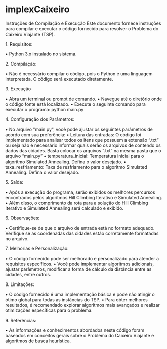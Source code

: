 # implexCaixeiro

Instruções de Compilação e Execução
Este documento fornece instruções para compilar e executar o código fornecido para resolver o Problema do Caixeiro Viajante (TSP).

</p>1.	Requisitos:</p>
•	Python 3.x instalado no sistema.
</p>2.	Compilação:</p>
•	Não é necessário compilar o código, pois o Python é uma linguagem interpretada. O código será executado diretamente.
</p>3.	Execução</p>
•	Abra um terminal ou prompt de comando.
•	Navegue até o diretório onde o código fonte está localizado.
•	Execute o seguinte comando para executar o programa:
python main.py 
</p>4.	Configuração dos Parâmetros:</p>
•	No arquivo "main.py", você pode ajustar os seguintes parâmetros de acordo com sua preferência:
•	Leitura das entradas: O código foi implementado para analisar todos os itens que possuem a extensão “.txt” ou seja não é necessário informar quais serão os arquivos de contendo os dados das cidades. Basta colocar os arquivos “.txt” na mesma pasta que o arquivo “main.py”
•	temperatura_inicial: Temperatura inicial para o algoritmo Simulated Annealing. Defina o valor desejado.
•	taxa_resfriamento: Taxa de resfriamento para o algoritmo Simulated Annealing. Defina o valor desejado.
</p>5.	Saída:</p>
•	Após a execução do programa, serão exibidos os melhores percursos encontrados pelos algoritmos Hill Climbing Iterativo e Simulated Annealing.
•	Além disso, o comprimento da rota para a solução do Hill Climbing Iterativo e Simulated Annealing será calculado e exibido.
</p>6.	Observações:</p>
•	Certifique-se de que o arquivo de entrada está no formato adequado. Verifique se as coordenadas das cidades estão corretamente formatadas no arquivo.
</p>7.	Melhorias e Personalização:</p>
•	O código fornecido pode ser melhorado e personalizado para atender a requisitos específicos.
•	Você pode implementar algoritmos adicionais, ajustar parâmetros, modificar a forma de cálculo da distância entre as cidades, entre outros.
</p>8.	Limitações:</p>
•	O código fornecido é uma implementação básica e pode não atingir o ótimo global para todas as instâncias do TSP.
•	Para obter melhores resultados, é recomendado explorar algoritmos mais avançados e realizar otimizações específicas para o problema.
</p>9.	Referências:</p>
•	As informações e conhecimentos abordados neste código foram baseados em conceitos gerais sobre o Problema do Caixeiro Viajante e algoritmos de busca heurística.
